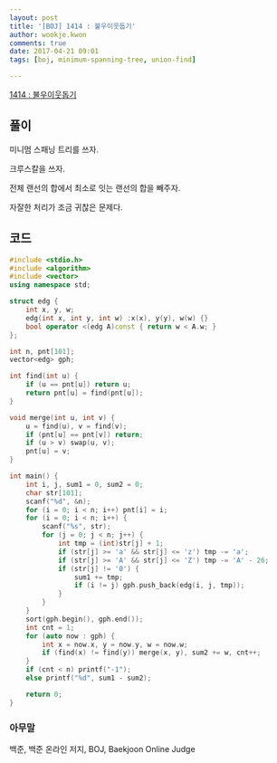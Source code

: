 ```yaml
---
layout: post
title: '[BOJ] 1414 : 불우이웃돕기'
author: wookje.kwon
comments: true
date: 2017-04-21 09:01
tags: [boj, minimum-spanning-tree, union-find]

---
```


[1414 : 불우이웃돕기](https://www.acmicpc.net/problem/1414)

## 풀이

미니멈 스패닝 트리를 쓰자.

크루스칼을 쓰자.

전체 랜선의 합에서 최소로 잇는 랜선의 합을 빼주자.

자잘한 처리가 조금 귀찮은 문제다.

## 코드

```cpp
#include <stdio.h>
#include <algorithm>
#include <vector>
using namespace std;

struct edg {
	int x, y, w;
	edg(int x, int y, int w) :x(x), y(y), w(w) {}
	bool operator <(edg A)const { return w < A.w; }
};

int n, pnt[101];
vector<edg> gph;

int find(int u) {
	if (u == pnt[u]) return u;
	return pnt[u] = find(pnt[u]);
}

void merge(int u, int v) {
	u = find(u), v = find(v);
	if (pnt[u] == pnt[v]) return;
	if (u > v) swap(u, v);
	pnt[u] = v;
}

int main() {
	int i, j, sum1 = 0, sum2 = 0;
	char str[101];
	scanf("%d", &n);
	for (i = 0; i < n; i++) pnt[i] = i;
	for (i = 0; i < n; i++) {
		scanf("%s", str);
		for (j = 0; j < n; j++) {
			int tmp = (int)str[j] + 1;
			if (str[j] >= 'a' && str[j] <= 'z') tmp -= 'a';
			if (str[j] >= 'A' && str[j] <= 'Z') tmp -= 'A' - 26;
			if (str[j] != '0') {
				sum1 += tmp;
				if (i != j) gph.push_back(edg(i, j, tmp));
			}
		}
	}
	sort(gph.begin(), gph.end());
	int cnt = 1;
	for (auto now : gph) {
		int x = now.x, y = now.y, w = now.w;
		if (find(x) != find(y)) merge(x, y), sum2 += w, cnt++;
	}
	if (cnt < n) printf("-1");
	else printf("%d", sum1 - sum2);

	return 0;
}
```

### 아무말  
백준, 백준 온라인 저지, BOJ, Baekjoon Online Judge